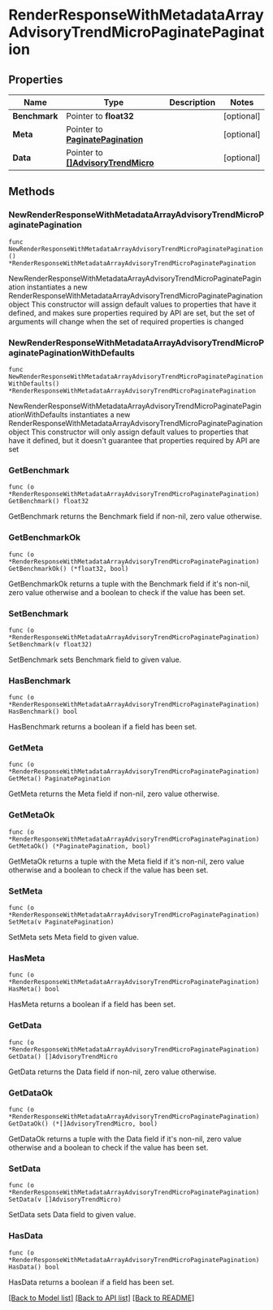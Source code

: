 # RenderResponseWithMetadataArrayAdvisoryTrendMicroPaginatePagination

## Properties

Name | Type | Description | Notes
------------ | ------------- | ------------- | -------------
**Benchmark** | Pointer to **float32** |  | [optional] 
**Meta** | Pointer to [**PaginatePagination**](PaginatePagination.md) |  | [optional] 
**Data** | Pointer to [**[]AdvisoryTrendMicro**](AdvisoryTrendMicro.md) |  | [optional] 

## Methods

### NewRenderResponseWithMetadataArrayAdvisoryTrendMicroPaginatePagination

`func NewRenderResponseWithMetadataArrayAdvisoryTrendMicroPaginatePagination() *RenderResponseWithMetadataArrayAdvisoryTrendMicroPaginatePagination`

NewRenderResponseWithMetadataArrayAdvisoryTrendMicroPaginatePagination instantiates a new RenderResponseWithMetadataArrayAdvisoryTrendMicroPaginatePagination object
This constructor will assign default values to properties that have it defined,
and makes sure properties required by API are set, but the set of arguments
will change when the set of required properties is changed

### NewRenderResponseWithMetadataArrayAdvisoryTrendMicroPaginatePaginationWithDefaults

`func NewRenderResponseWithMetadataArrayAdvisoryTrendMicroPaginatePaginationWithDefaults() *RenderResponseWithMetadataArrayAdvisoryTrendMicroPaginatePagination`

NewRenderResponseWithMetadataArrayAdvisoryTrendMicroPaginatePaginationWithDefaults instantiates a new RenderResponseWithMetadataArrayAdvisoryTrendMicroPaginatePagination object
This constructor will only assign default values to properties that have it defined,
but it doesn't guarantee that properties required by API are set

### GetBenchmark

`func (o *RenderResponseWithMetadataArrayAdvisoryTrendMicroPaginatePagination) GetBenchmark() float32`

GetBenchmark returns the Benchmark field if non-nil, zero value otherwise.

### GetBenchmarkOk

`func (o *RenderResponseWithMetadataArrayAdvisoryTrendMicroPaginatePagination) GetBenchmarkOk() (*float32, bool)`

GetBenchmarkOk returns a tuple with the Benchmark field if it's non-nil, zero value otherwise
and a boolean to check if the value has been set.

### SetBenchmark

`func (o *RenderResponseWithMetadataArrayAdvisoryTrendMicroPaginatePagination) SetBenchmark(v float32)`

SetBenchmark sets Benchmark field to given value.

### HasBenchmark

`func (o *RenderResponseWithMetadataArrayAdvisoryTrendMicroPaginatePagination) HasBenchmark() bool`

HasBenchmark returns a boolean if a field has been set.

### GetMeta

`func (o *RenderResponseWithMetadataArrayAdvisoryTrendMicroPaginatePagination) GetMeta() PaginatePagination`

GetMeta returns the Meta field if non-nil, zero value otherwise.

### GetMetaOk

`func (o *RenderResponseWithMetadataArrayAdvisoryTrendMicroPaginatePagination) GetMetaOk() (*PaginatePagination, bool)`

GetMetaOk returns a tuple with the Meta field if it's non-nil, zero value otherwise
and a boolean to check if the value has been set.

### SetMeta

`func (o *RenderResponseWithMetadataArrayAdvisoryTrendMicroPaginatePagination) SetMeta(v PaginatePagination)`

SetMeta sets Meta field to given value.

### HasMeta

`func (o *RenderResponseWithMetadataArrayAdvisoryTrendMicroPaginatePagination) HasMeta() bool`

HasMeta returns a boolean if a field has been set.

### GetData

`func (o *RenderResponseWithMetadataArrayAdvisoryTrendMicroPaginatePagination) GetData() []AdvisoryTrendMicro`

GetData returns the Data field if non-nil, zero value otherwise.

### GetDataOk

`func (o *RenderResponseWithMetadataArrayAdvisoryTrendMicroPaginatePagination) GetDataOk() (*[]AdvisoryTrendMicro, bool)`

GetDataOk returns a tuple with the Data field if it's non-nil, zero value otherwise
and a boolean to check if the value has been set.

### SetData

`func (o *RenderResponseWithMetadataArrayAdvisoryTrendMicroPaginatePagination) SetData(v []AdvisoryTrendMicro)`

SetData sets Data field to given value.

### HasData

`func (o *RenderResponseWithMetadataArrayAdvisoryTrendMicroPaginatePagination) HasData() bool`

HasData returns a boolean if a field has been set.


[[Back to Model list]](../README.md#documentation-for-models) [[Back to API list]](../README.md#documentation-for-api-endpoints) [[Back to README]](../README.md)


